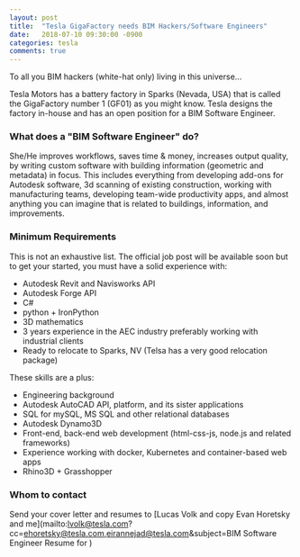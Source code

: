 ```yaml
---
layout: post
title:  "Tesla GigaFactory needs BIM Hackers/Software Engineers"
date:   2018-07-10 09:30:00 -0900
categories: tesla
comments: true
---
```


To all you BIM hackers (white-hat only) living in this universe...

Tesla Motors has a battery factory in Sparks (Nevada, USA) that is called the GigaFactory number 1 (GF01) as you might know. Tesla designs the factory in-house and has an open position for a BIM Software Engineer.


### What does a "BIM Software Engineer" do?

She/He improves workflows, saves time & money, increases output quality, by writing custom software with building information (geometric and metadata) in focus. This includes everything from developing add-ons for Autodesk software, 3d scanning of existing construction, working with manufacturing teams, developing team-wide productivity apps, and almost anything you can imagine that is related to buildings, information, and improvements.


### Minimum Requirements

This is not an exhaustive list. The official job post will be available soon but to get your started, you must have a solid experience with:

- Autodesk Revit and Navisworks API
- Autodesk Forge API
- C#
- python + IronPython
- 3D mathematics
- 3 years experience in the AEC industry preferably working with industrial clients
- Ready to relocate to Sparks, NV (Telsa has a very good relocation package)

These skills are a plus:

- Engineering background
- Autodesk AutoCAD API, platform, and its sister applications
- SQL for mySQL, MS SQL and other relational databases
- Autodesk Dynamo3D
- Front-end, back-end web development (html-css-js, node.js and related frameworks)
- Experience working with docker, Kubernetes and container-based web apps
- Rhino3D + Grasshopper

### Whom to contact

Send your cover letter and resumes to [Lucas Volk and copy Evan Horetsky and me](mailto:lvolk@tesla.com?cc=ehoretsky@tesla.com,eirannejad@tesla.com&subject=BIM Software Engineer Resume for <put your name here>)



